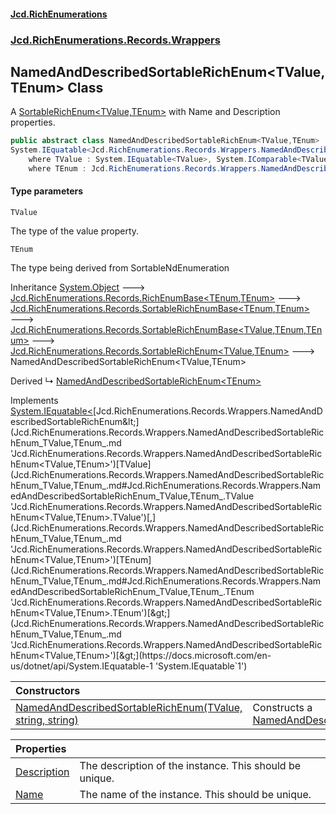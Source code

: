 #### [Jcd.RichEnumerations](index.md 'index')

### [Jcd.RichEnumerations.Records.Wrappers](Jcd.RichEnumerations.Records.Wrappers.md 'Jcd.RichEnumerations.Records.Wrappers')

## NamedAndDescribedSortableRichEnum<TValue,TEnum> Class

A [SortableRichEnum&lt;TValue,TEnum&gt;](Jcd.RichEnumerations.Records.SortableRichEnum_TValue,TEnum_.md 'Jcd.RichEnumerations.Records.SortableRichEnum<TValue,TEnum>')  with Name and Description properties.

```csharp
public abstract class NamedAndDescribedSortableRichEnum<TValue,TEnum> : Jcd.RichEnumerations.Records.SortableRichEnum<TValue, TEnum>,
System.IEquatable<Jcd.RichEnumerations.Records.Wrappers.NamedAndDescribedSortableRichEnum<TValue, TEnum>>
    where TValue : System.IEquatable<TValue>, System.IComparable<TValue>
    where TEnum : Jcd.RichEnumerations.Records.Wrappers.NamedAndDescribedSortableRichEnum<TValue, TEnum>, System.IComparable<TEnum>, Jcd.RichEnumerations.Records.ISortableRichEnumValueProvider<TValue>
```

#### Type parameters

<a name='Jcd.RichEnumerations.Records.Wrappers.NamedAndDescribedSortableRichEnum_TValue,TEnum_.TValue'></a>

`TValue`

The type of the value property.

<a name='Jcd.RichEnumerations.Records.Wrappers.NamedAndDescribedSortableRichEnum_TValue,TEnum_.TEnum'></a>

`TEnum`

The type being derived from SortableNdEnumeration

Inheritance [System.Object](https://docs.microsoft.com/en-us/dotnet/api/System.Object 'System.Object') &#129106; [Jcd.RichEnumerations.Records.RichEnumBase&lt;](Jcd.RichEnumerations.Records.RichEnumBase_TEnumeration,TEnumeratedItem_.md 'Jcd.RichEnumerations.Records.RichEnumBase<TEnumeration,TEnumeratedItem>')[TEnum](Jcd.RichEnumerations.Records.Wrappers.NamedAndDescribedSortableRichEnum_TValue,TEnum_.md#Jcd.RichEnumerations.Records.Wrappers.NamedAndDescribedSortableRichEnum_TValue,TEnum_.TEnum 'Jcd.RichEnumerations.Records.Wrappers.NamedAndDescribedSortableRichEnum<TValue,TEnum>.TEnum')[,](Jcd.RichEnumerations.Records.RichEnumBase_TEnumeration,TEnumeratedItem_.md 'Jcd.RichEnumerations.Records.RichEnumBase<TEnumeration,TEnumeratedItem>')[TEnum](Jcd.RichEnumerations.Records.Wrappers.NamedAndDescribedSortableRichEnum_TValue,TEnum_.md#Jcd.RichEnumerations.Records.Wrappers.NamedAndDescribedSortableRichEnum_TValue,TEnum_.TEnum 'Jcd.RichEnumerations.Records.Wrappers.NamedAndDescribedSortableRichEnum<TValue,TEnum>.TEnum')[&gt;](Jcd.RichEnumerations.Records.RichEnumBase_TEnumeration,TEnumeratedItem_.md 'Jcd.RichEnumerations.Records.RichEnumBase<TEnumeration,TEnumeratedItem>') &#129106; [Jcd.RichEnumerations.Records.SortableRichEnumBase&lt;](Jcd.RichEnumerations.Records.SortableRichEnumBase_TEnumeration,TEnumeratedItem_.md 'Jcd.RichEnumerations.Records.SortableRichEnumBase<TEnumeration,TEnumeratedItem>')[TEnum](Jcd.RichEnumerations.Records.Wrappers.NamedAndDescribedSortableRichEnum_TValue,TEnum_.md#Jcd.RichEnumerations.Records.Wrappers.NamedAndDescribedSortableRichEnum_TValue,TEnum_.TEnum 'Jcd.RichEnumerations.Records.Wrappers.NamedAndDescribedSortableRichEnum<TValue,TEnum>.TEnum')[,](Jcd.RichEnumerations.Records.SortableRichEnumBase_TEnumeration,TEnumeratedItem_.md 'Jcd.RichEnumerations.Records.SortableRichEnumBase<TEnumeration,TEnumeratedItem>')[TEnum](Jcd.RichEnumerations.Records.Wrappers.NamedAndDescribedSortableRichEnum_TValue,TEnum_.md#Jcd.RichEnumerations.Records.Wrappers.NamedAndDescribedSortableRichEnum_TValue,TEnum_.TEnum 'Jcd.RichEnumerations.Records.Wrappers.NamedAndDescribedSortableRichEnum<TValue,TEnum>.TEnum')[&gt;](Jcd.RichEnumerations.Records.SortableRichEnumBase_TEnumeration,TEnumeratedItem_.md 'Jcd.RichEnumerations.Records.SortableRichEnumBase<TEnumeration,TEnumeratedItem>') &#129106; [Jcd.RichEnumerations.Records.SortableRichEnumBase&lt;](Jcd.RichEnumerations.Records.SortableRichEnumBase_TValue,TEnumeration,TEnumeratedItem_.md 'Jcd.RichEnumerations.Records.SortableRichEnumBase<TValue,TEnumeration,TEnumeratedItem>')[TValue](Jcd.RichEnumerations.Records.Wrappers.NamedAndDescribedSortableRichEnum_TValue,TEnum_.md#Jcd.RichEnumerations.Records.Wrappers.NamedAndDescribedSortableRichEnum_TValue,TEnum_.TValue 'Jcd.RichEnumerations.Records.Wrappers.NamedAndDescribedSortableRichEnum<TValue,TEnum>.TValue')[,](Jcd.RichEnumerations.Records.SortableRichEnumBase_TValue,TEnumeration,TEnumeratedItem_.md 'Jcd.RichEnumerations.Records.SortableRichEnumBase<TValue,TEnumeration,TEnumeratedItem>')[TEnum](Jcd.RichEnumerations.Records.Wrappers.NamedAndDescribedSortableRichEnum_TValue,TEnum_.md#Jcd.RichEnumerations.Records.Wrappers.NamedAndDescribedSortableRichEnum_TValue,TEnum_.TEnum 'Jcd.RichEnumerations.Records.Wrappers.NamedAndDescribedSortableRichEnum<TValue,TEnum>.TEnum')[,](Jcd.RichEnumerations.Records.SortableRichEnumBase_TValue,TEnumeration,TEnumeratedItem_.md 'Jcd.RichEnumerations.Records.SortableRichEnumBase<TValue,TEnumeration,TEnumeratedItem>')[TEnum](Jcd.RichEnumerations.Records.Wrappers.NamedAndDescribedSortableRichEnum_TValue,TEnum_.md#Jcd.RichEnumerations.Records.Wrappers.NamedAndDescribedSortableRichEnum_TValue,TEnum_.TEnum 'Jcd.RichEnumerations.Records.Wrappers.NamedAndDescribedSortableRichEnum<TValue,TEnum>.TEnum')[&gt;](Jcd.RichEnumerations.Records.SortableRichEnumBase_TValue,TEnumeration,TEnumeratedItem_.md 'Jcd.RichEnumerations.Records.SortableRichEnumBase<TValue,TEnumeration,TEnumeratedItem>') &#129106; [Jcd.RichEnumerations.Records.SortableRichEnum&lt;](Jcd.RichEnumerations.Records.SortableRichEnum_TValue,TEnum_.md 'Jcd.RichEnumerations.Records.SortableRichEnum<TValue,TEnum>')[TValue](Jcd.RichEnumerations.Records.Wrappers.NamedAndDescribedSortableRichEnum_TValue,TEnum_.md#Jcd.RichEnumerations.Records.Wrappers.NamedAndDescribedSortableRichEnum_TValue,TEnum_.TValue 'Jcd.RichEnumerations.Records.Wrappers.NamedAndDescribedSortableRichEnum<TValue,TEnum>.TValue')[,](Jcd.RichEnumerations.Records.SortableRichEnum_TValue,TEnum_.md 'Jcd.RichEnumerations.Records.SortableRichEnum<TValue,TEnum>')[TEnum](Jcd.RichEnumerations.Records.Wrappers.NamedAndDescribedSortableRichEnum_TValue,TEnum_.md#Jcd.RichEnumerations.Records.Wrappers.NamedAndDescribedSortableRichEnum_TValue,TEnum_.TEnum 'Jcd.RichEnumerations.Records.Wrappers.NamedAndDescribedSortableRichEnum<TValue,TEnum>.TEnum')[&gt;](Jcd.RichEnumerations.Records.SortableRichEnum_TValue,TEnum_.md 'Jcd.RichEnumerations.Records.SortableRichEnum<TValue,TEnum>') &#129106; NamedAndDescribedSortableRichEnum<TValue,TEnum>

Derived
&#8627; [NamedAndDescribedSortableRichEnum&lt;TEnum&gt;](Jcd.RichEnumerations.Records.Wrappers.NamedAndDescribedSortableRichEnum_TEnum_.md 'Jcd.RichEnumerations.Records.Wrappers.NamedAndDescribedSortableRichEnum<TEnum>')

Implements [System.IEquatable&lt;](https://docs.microsoft.com/en-us/dotnet/api/System.IEquatable-1 'System.IEquatable`1')[Jcd.RichEnumerations.Records.Wrappers.NamedAndDescribedSortableRichEnum&lt;](Jcd.RichEnumerations.Records.Wrappers.NamedAndDescribedSortableRichEnum_TValue,TEnum_.md 'Jcd.RichEnumerations.Records.Wrappers.NamedAndDescribedSortableRichEnum<TValue,TEnum>')[TValue](Jcd.RichEnumerations.Records.Wrappers.NamedAndDescribedSortableRichEnum_TValue,TEnum_.md#Jcd.RichEnumerations.Records.Wrappers.NamedAndDescribedSortableRichEnum_TValue,TEnum_.TValue 'Jcd.RichEnumerations.Records.Wrappers.NamedAndDescribedSortableRichEnum<TValue,TEnum>.TValue')[,](Jcd.RichEnumerations.Records.Wrappers.NamedAndDescribedSortableRichEnum_TValue,TEnum_.md 'Jcd.RichEnumerations.Records.Wrappers.NamedAndDescribedSortableRichEnum<TValue,TEnum>')[TEnum](Jcd.RichEnumerations.Records.Wrappers.NamedAndDescribedSortableRichEnum_TValue,TEnum_.md#Jcd.RichEnumerations.Records.Wrappers.NamedAndDescribedSortableRichEnum_TValue,TEnum_.TEnum 'Jcd.RichEnumerations.Records.Wrappers.NamedAndDescribedSortableRichEnum<TValue,TEnum>.TEnum')[&gt;](Jcd.RichEnumerations.Records.Wrappers.NamedAndDescribedSortableRichEnum_TValue,TEnum_.md 'Jcd.RichEnumerations.Records.Wrappers.NamedAndDescribedSortableRichEnum<TValue,TEnum>')[&gt;](https://docs.microsoft.com/en-us/dotnet/api/System.IEquatable-1 'System.IEquatable`1')

| Constructors                                                                                                                                                                                                                                                                                                                                                    |                                                                                                                                                                                                                                                        |
|:----------------------------------------------------------------------------------------------------------------------------------------------------------------------------------------------------------------------------------------------------------------------------------------------------------------------------------------------------------------|:-------------------------------------------------------------------------------------------------------------------------------------------------------------------------------------------------------------------------------------------------------|
| [NamedAndDescribedSortableRichEnum(TValue, string, string)](Jcd.RichEnumerations.Records.Wrappers.NamedAndDescribedSortableRichEnum_TValue,TEnum_.NamedAndDescribedSortableRichEnum(TValue,string,string).md 'Jcd.RichEnumerations.Records.Wrappers.NamedAndDescribedSortableRichEnum<TValue,TEnum>.NamedAndDescribedSortableRichEnum(TValue, string, string)') | Constructs a [NamedAndDescribedSortableRichEnum&lt;TValue,TEnum&gt;](Jcd.RichEnumerations.Records.Wrappers.NamedAndDescribedSortableRichEnum_TValue,TEnum_.md 'Jcd.RichEnumerations.Records.Wrappers.NamedAndDescribedSortableRichEnum<TValue,TEnum>') |

| Properties                                                                                                                                                                                                              |                                                         |
|:------------------------------------------------------------------------------------------------------------------------------------------------------------------------------------------------------------------------|:--------------------------------------------------------|
| [Description](Jcd.RichEnumerations.Records.Wrappers.NamedAndDescribedSortableRichEnum_TValue,TEnum_.Description.md 'Jcd.RichEnumerations.Records.Wrappers.NamedAndDescribedSortableRichEnum<TValue,TEnum>.Description') | The description of the instance. This should be unique. |
| [Name](Jcd.RichEnumerations.Records.Wrappers.NamedAndDescribedSortableRichEnum_TValue,TEnum_.Name.md 'Jcd.RichEnumerations.Records.Wrappers.NamedAndDescribedSortableRichEnum<TValue,TEnum>.Name')                      | The name of the instance. This should be unique.        |
